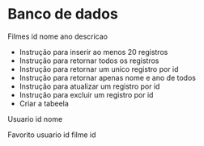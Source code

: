 # Banco de dados

Filmes
id 
nome
ano
descricao


- Instrução para inserir ao menos 20 registros
- Instrução para retornar todos os  registros
- Instrução para retornar um unico registro por id 
- Instrução para retornar apenas nome e ano de todos 
- Instrução para atualizar um registro por id
- Instrução para excluir um registro por id
- Criar a tabeela 

Usuario 
    id 
    nome

Favorito 
    usuario id 
    filme id